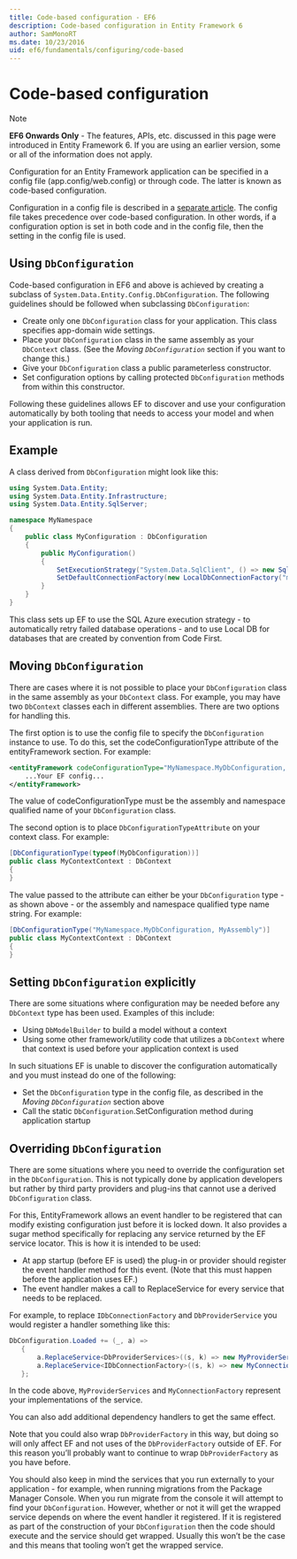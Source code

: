 ```yaml
---
title: Code-based configuration - EF6
description: Code-based configuration in Entity Framework 6
author: SamMonoRT
ms.date: 10/23/2016
uid: ef6/fundamentals/configuring/code-based
---
```

# Code-based configuration
> [!NOTE]
> **EF6 Onwards Only** - The features, APIs, etc. discussed in this page were introduced in Entity Framework 6. If you are using an earlier version, some or all of the information does not apply.  

Configuration for an Entity Framework application can be specified in a config file (app.config/web.config) or through code. The latter is known as code-based configuration.  

Configuration in a config file is described in a [separate article](xref:ef6/fundamentals/configuring/config-file). The config file takes precedence over code-based configuration. In other words, if a configuration option is set in both code and in the config file, then the setting in the config file is used.  

## Using `DbConfiguration`

Code-based configuration in EF6 and above is achieved by creating a subclass of `System.Data.Entity.Config.DbConfiguration`. The following guidelines should be followed when subclassing `DbConfiguration`:  

- Create only one `DbConfiguration` class for your application. This class specifies app-domain wide settings.  
- Place your `DbConfiguration` class in the same assembly as your `DbContext` class. (See the *Moving `DbConfiguration`* section if you want to change this.)  
- Give your `DbConfiguration` class a public parameterless constructor.  
- Set configuration options by calling protected `DbConfiguration` methods from within this constructor.  

Following these guidelines allows EF to discover and use your configuration automatically by both tooling that needs to access your model and when your application is run.  

## Example  

A class derived from `DbConfiguration` might look like this:  

``` csharp
using System.Data.Entity;
using System.Data.Entity.Infrastructure;
using System.Data.Entity.SqlServer;

namespace MyNamespace
{
    public class MyConfiguration : DbConfiguration
    {
        public MyConfiguration()
        {
            SetExecutionStrategy("System.Data.SqlClient", () => new SqlAzureExecutionStrategy());
            SetDefaultConnectionFactory(new LocalDbConnectionFactory("mssqllocaldb"));
        }
    }
}
```  

This class sets up EF to use the SQL Azure execution strategy - to automatically retry failed database operations - and to use Local DB for databases that are created by convention from Code First.  

## Moving `DbConfiguration`  

There are cases where it is not possible to place your `DbConfiguration` class in the same assembly as your `DbContext` class. For example, you may have two `DbContext` classes each in different assemblies. There are two options for handling this.  

The first option is to use the config file to specify the `DbConfiguration` instance to use. To do this, set the codeConfigurationType attribute of the entityFramework section. For example:  

``` xml
<entityFramework codeConfigurationType="MyNamespace.MyDbConfiguration, MyAssembly">
    ...Your EF config...
</entityFramework>
```  

The value of codeConfigurationType must be the assembly and namespace qualified name of your `DbConfiguration` class.  

The second option is to place `DbConfigurationTypeAttribute` on your context class. For example:  

``` csharp  
[DbConfigurationType(typeof(MyDbConfiguration))]
public class MyContextContext : DbContext
{
}
```  

The value passed to the attribute can either be your `DbConfiguration` type - as shown above - or the assembly and namespace qualified type name string. For example:  

``` csharp
[DbConfigurationType("MyNamespace.MyDbConfiguration, MyAssembly")]
public class MyContextContext : DbContext
{
}
```  

## Setting `DbConfiguration` explicitly  

There are some situations where configuration may be needed before any `DbContext` type has been used. Examples of this include:  

- Using `DbModelBuilder` to build a model without a context  
- Using some other framework/utility code that utilizes a `DbContext` where that context is used before your application context is used  

In such situations EF is unable to discover the configuration automatically and you must instead do one of the following:  

- Set the `DbConfiguration` type in the config file, as described in the *Moving `DbConfiguration`* section above
- Call the static `DbConfiguration`.SetConfiguration method during application startup  

## Overriding `DbConfiguration`  

There are some situations where you need to override the configuration set in the `DbConfiguration`. This is not typically done by application developers but rather by third party providers and plug-ins that cannot use a derived `DbConfiguration` class.  

For this, EntityFramework allows an event handler to be registered that can modify existing configuration just before it is locked down.  It also provides a sugar method specifically for replacing any service returned by the EF service locator. This is how it is intended to be used:  

- At app startup (before EF is used) the plug-in or provider should register the event handler method for this event. (Note that this must happen before the application uses EF.)  
- The event handler makes a call to ReplaceService for every service that needs to be replaced.  

For example, to replace `IDbConnectionFactory` and `DbProviderService` you would register a handler something like this:  

``` csharp
DbConfiguration.Loaded += (_, a) =>
   {
       a.ReplaceService<DbProviderServices>((s, k) => new MyProviderServices(s));
       a.ReplaceService<IDbConnectionFactory>((s, k) => new MyConnectionFactory(s));
   };
```  

In the code above, `MyProviderServices` and `MyConnectionFactory` represent your implementations of the service.  

You can also add additional dependency handlers to get the same effect.  

Note that you could also wrap `DbProviderFactory` in this way, but doing so will only affect EF and not uses of the `DbProviderFactory` outside of EF. For this reason you’ll probably want to continue to wrap `DbProviderFactory` as you have before.  

You should also keep in mind the services that you run externally to your application - for example, when running migrations from the Package Manager Console. When you run migrate from the console it will attempt to find your `DbConfiguration`. However, whether or not it will get the wrapped service depends on where the event handler it registered. If it is registered as part of the construction of your `DbConfiguration` then the code should execute and the service should get wrapped. Usually this won’t be the case and this means that tooling won’t get the wrapped service.  
